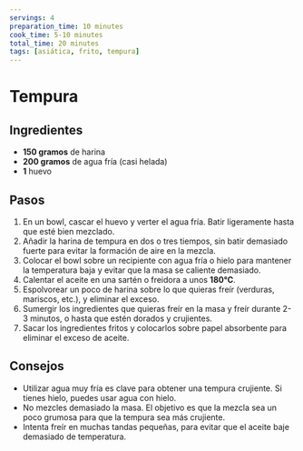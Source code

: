 ```yaml
---
servings: 4
preparation_time: 10 minutes
cook_time: 5-10 minutes
total_time: 20 minutes
tags: [asiática, frito, tempura]
---
```


# Tempura

## Ingredientes

- **150 gramos** de harina
- **200 gramos** de agua fría (casi helada)
- **1** huevo

## Pasos

1. En un bowl, cascar el huevo y verter el agua fría. Batir ligeramente hasta que esté bien mezclado.
2. Añadir la harina de tempura en dos o tres tiempos, sin batir demasiado fuerte para evitar la formación de aire en la mezcla.
3. Colocar el bowl sobre un recipiente con agua fría o hielo para mantener la temperatura baja y evitar que la masa se caliente demasiado.
4. Calentar el aceite en una sartén o freidora a unos **180°C**.
5. Espolvorear un poco de harina sobre lo que quieras freír (verduras, mariscos, etc.), y eliminar el exceso.
6. Sumergir los ingredientes que quieras freír en la masa y freír durante 2-3 minutos, o hasta que estén dorados y crujientes. 
7. Sacar los ingredientes fritos y colocarlos sobre papel absorbente para eliminar el exceso de aceite.

## Consejos

- Utilizar agua muy fría es clave para obtener una tempura crujiente. Si tienes hielo, puedes usar agua con hielo.
- No mezcles demasiado la masa. El objetivo es que la mezcla sea un poco grumosa para que la tempura sea más crujiente.
- Intenta freír en muchas tandas pequeñas, para evitar que el aceite baje demasiado de temperatura.
